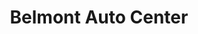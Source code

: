 ---
title: "Belmont Auto Center"
url: /watertown/belmont-auto-center-belmont-street/
shop: Autowerkstatt
---